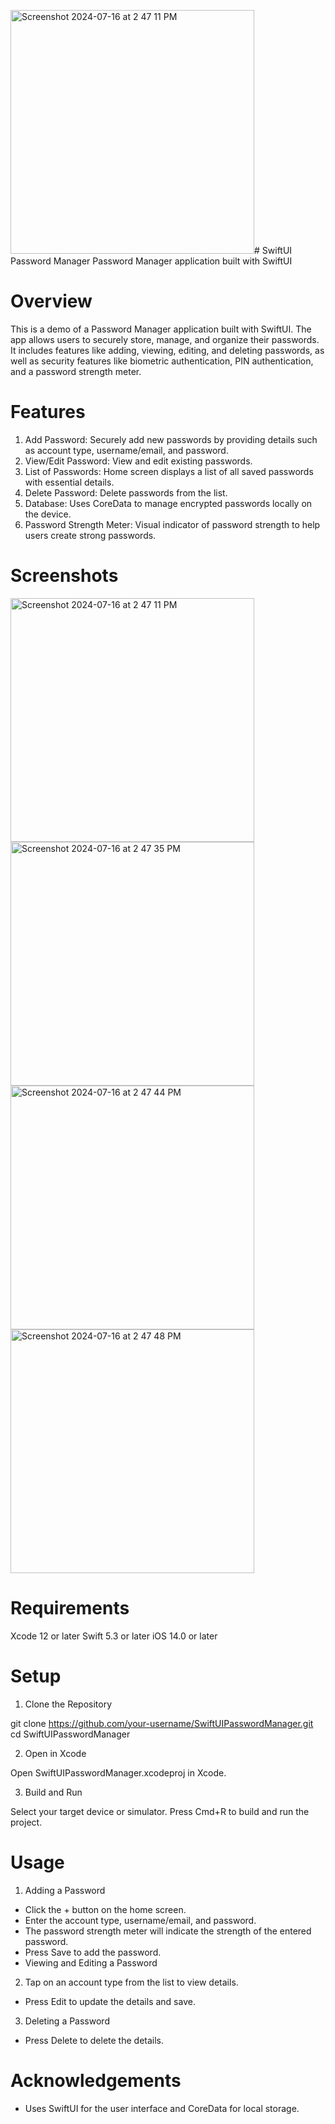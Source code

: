 <img width="390" alt="Screenshot 2024-07-16 at 2 47 11 PM" src="https://github.com/user-attachments/assets/a10a8471-441c-4cd8-b90a-7d91e5cfbc4a"># SwiftUI Password Manager
Password Manager application built with SwiftUI

# Overview
This is a demo of a Password Manager application built with SwiftUI. The app allows users to securely store, manage, and organize their passwords. It includes features like adding, viewing, editing, and deleting passwords, as well as security features like biometric authentication, PIN authentication, and a password strength meter.

# Features
1. Add Password: Securely add new passwords by providing details such as account type, username/email, and password.
2. View/Edit Password: View and edit existing passwords.
3. List of Passwords: Home screen displays a list of all saved passwords with essential details.
4. Delete Password: Delete passwords from the list.
5. Database: Uses CoreData to manage encrypted passwords locally on the device.
6. Password Strength Meter: Visual indicator of password strength to help users create strong passwords.


# Screenshots

<img width="390" alt="Screenshot 2024-07-16 at 2 47 11 PM" src="https://github.com/user-attachments/assets/af2247be-1686-4b4f-9aee-af8cd5a8b91e">
<img width="390" alt="Screenshot 2024-07-16 at 2 47 35 PM" src="https://github.com/user-attachments/assets/d353ed3b-4577-42e3-aa1a-98a3eac5640b">
<img width="390" alt="Screenshot 2024-07-16 at 2 47 44 PM" src="https://github.com/user-attachments/assets/01032540-dcb9-44cc-89cc-528d0cd1995a">
<img width="390" alt="Screenshot 2024-07-16 at 2 47 48 PM" src="https://github.com/user-attachments/assets/1e72f750-78f3-49c8-a987-0cc6f0c1a3ea">

# Requirements
Xcode 12 or later
Swift 5.3 or later
iOS 14.0 or later


# Setup
1. Clone the Repository

git clone https://github.com/your-username/SwiftUIPasswordManager.git
cd SwiftUIPasswordManager

2. Open in Xcode

Open SwiftUIPasswordManager.xcodeproj in Xcode.

3. Build and Run

Select your target device or simulator.
Press Cmd+R to build and run the project.


# Usage

1. Adding a Password

- Click the + button on the home screen.
- Enter the account type, username/email, and password.
- The password strength meter will indicate the strength of the entered password.
- Press Save to add the password.
- Viewing and Editing a Password

2. Tap on an account type from the list to view details.

- Press Edit to update the details and save.

3. Deleting a Password

- Press Delete to delete the details.

# Acknowledgements

- Uses SwiftUI for the user interface and CoreData for local storage.


